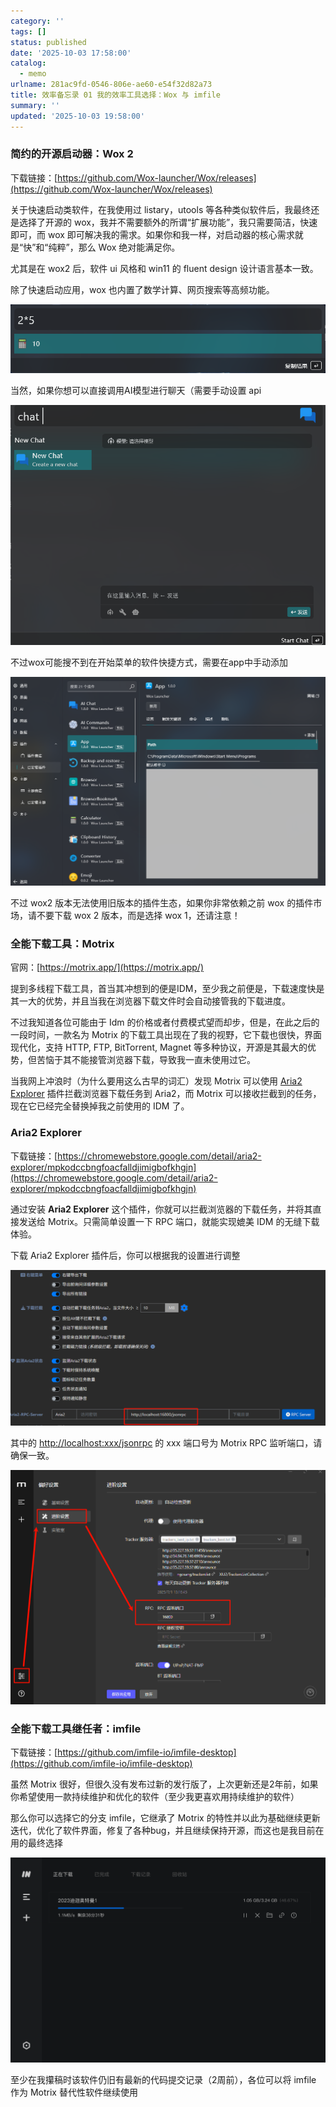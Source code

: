 ```yaml
---
category: ''
tags: []
status: published
date: '2025-10-03 17:58:00'
catalog:
  - memo
urlname: 281ac9fd-0546-806e-ae60-e54f32d82a73
title: 效率备忘录 01 我的效率工具选择：Wox 与 imfile
summary: ''
updated: '2025-10-03 19:58:00'
---
```


### **简约的开源启动器：Wox 2**


下载链接：[https://github.com/Wox-launcher/Wox/releases](https://github.com/Wox-launcher/Wox/releases)


关于快速启动类软件，在我使用过 listary，utools 等各种类似软件后，我最终还是选择了开源的 wox，我并不需要额外的所谓“扩展功能”，我只需要简洁，快速即可，而 wox 即可解决我的需求。如果你和我一样，对启动器的核心需求就是“快”和“纯粹”，那么 Wox 绝对能满足你。


尤其是在 wox2 后，软件 ui 风格和 win11 的 fluent design 设计语言基本一致。


除了快速启动应用，wox 也内置了数学计算、网页搜索等高频功能。


![image-20250630120750997.png](assets/a6770b880b4abedd5d635fd1173071fd.png)


当然，如果你想可以直接调用AI模型进行聊天（需要手动设置 api


![image-20250630155825451.png](assets/62179ff420b2df905ba02794489793d2.png)


不过wox可能搜不到在开始菜单的软件快捷方式，需要在app中手动添加


![image-20250630120605975.png](assets/a9f996415184ad83fc1e00590a9c4077.png)


不过 wox2 版本无法使用旧版本的插件生态，如果你非常依赖之前 wox 的插件市场，请不要下载 wox 2 版本，而是选择 wox 1，还请注意！


### **全能下载工具：Motrix**


官网：[https://motrix.app/](https://motrix.app/)


提到多线程下载工具，首当其冲想到的便是IDM，至少我之前便是，下载速度快是其一大的优势，并且当我在浏览器下载文件时会自动接管我的下载进度。


不过我知道各位可能由于 Idm 的价格或者付费模式望而却步，但是，在此之后的一段时间，一款名为 Motrix 的下载工具出现在了我的视野，它下载也很快，界面现代化，支持 HTTP, FTP, BitTorrent, Magnet 等多种协议，开源是其最大的优势，但苦恼于其不能接管浏览器下载，导致我一直未使用过它。


当我网上冲浪时（为什么要用这么古早的词汇）发现 Motrix 可以使用 [Aria2 Explorer](https://chromewebstore.google.com/detail/aria2-explorer/mpkodccbngfoacfalldjimigbofkhgjn) 插件拦截浏览器下载任务到 Aria2，而 Motrix 可以接收拦截到的任务，现在它已经完全替换掉我之前使用的 IDM 了。


### **Aria2 Explorer**


下载链接：[https://chromewebstore.google.com/detail/aria2-explorer/mpkodccbngfoacfalldjimigbofkhgjn](https://chromewebstore.google.com/detail/aria2-explorer/mpkodccbngfoacfalldjimigbofkhgjn)


通过安装 **Aria2 Explorer** 这个插件，你就可以拦截浏览器的下载任务，并将其直接发送给 Motrix。只需简单设置一下 RPC 端口，就能实现媲美 IDM 的无缝下载体验。


下载 Aria2 Explorer 插件后，你可以根据我的设置进行调整


![image-20250701235517594.png](assets/4267465411283f2f50ac84254ef49a72.png)


其中的 [http://localhost:xxx/jsonrpc](http://localhost/:xxx/jsonrpc) 的 xxx 端口号为 Motrix  RPC 监听端口，请确保一致。


![image-20250701235748177.png](assets/6d47d2969daed9afc61237045ea755dc.png)


### **全能下载工具继任者：imfile**


下载链接：[https://github.com/imfile-io/imfile-desktop](https://github.com/imfile-io/imfile-desktop)


虽然 Motrix 很好，但很久没有发布过新的发行版了，上次更新还是2年前，如果你希望使用一款持续维护和优化的软件（至少我更喜欢用持续维护的软件）


那么你可以选择它的分支 imfile，它继承了 Motrix 的特性并以此为基础继续更新迭代，优化了软件界面，修复了各种bug，并且继续保持开源，而这也是我目前在用的最终选择


![userInterface_img.png](assets/622135ee3c0aa5e6c11ea7d2d833a7e2.png)


至少在我攥稿时该软件仍旧有最新的代码提交记录（2周前），各位可以将 imfile 作为 Motrix 替代性软件继续使用

